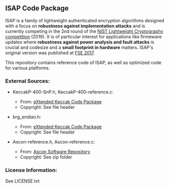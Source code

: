 ## ISAP Code Package

ISAP is a family of lightweight authenticated encryption algorithms designed with a focus on **robustness against implementation attacks** and is currently competing in the 2nd round of the [NIST Lightweight Cryptography competition](https://csrc.nist.gov/Projects/Lightweight-Cryptography/Round-2-Candidates) (2019). It is of particular interest for applications like firmeware updates where **robustness against power analysis and fault attacks** is crucial and codesize and a **small footprint in hardware** matters. ISAP's original version was published at [FSE 2017](https://tosc.iacr.org/index.php/ToSC/article/view/585).

This repository contains reference code of ISAP, as well as optimized code for various platforms.

### External Sources:

* KeccakP-400-SnP.h, KeccakP-400-reference.c:
  * From: [eXtended Keccak Code Package](https://github.com/XKCP/XKCP/tree/master/lib/low/KeccakP-400/Reference)
  * Copyright: See file header

* brg_endian.h:
  * From: [eXtended Keccak Code Package](https://github.com/XKCP/XKCP/tree/master/lib/common)
  * Copyright: See file header

* Ascon-reference.h, Ascon-reference.c:
  * From: [Ascon Software Repository](https://github.com/ascon/crypto_aead/archive/master.zip)
  * Copyright: See zip folder

### License Information:

See LICENSE.txt
